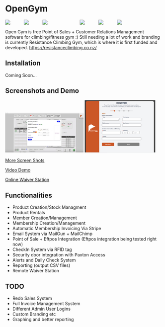 # OpenGym
<div style="display:flex">
<img src="https://v9.angular.cn/assets/images/logos/angular/angular.svg" style="width:60px">
<img src="https://cdn3.iconfinder.com/data/icons/logos-and-brands-adobe/512/267_Python-512.png" style="width:60px">
<img src="https://deavid.files.wordpress.com/2019/10/connect-a-flask-app-to-a-mysql-database-with-sqlalchemy-and-pymysql.jpg" style="width:120px">
<img src="https://cdn.icon-icons.com/icons2/2415/PNG/512/postgresql_plain_wordmark_logo_icon_146390.png" style="width:60px">
  <img src="https://upload.wikimedia.org/wikipedia/commons/thumb/1/10/CSS3_and_HTML5_logos_and_wordmarks.svg/1187px-CSS3_and_HTML5_logos_and_wordmarks.svg.png" style="width:60px">
<img src="https://upload.wikimedia.org/wikipedia/commons/thumb/9/91/Electron_Software_Framework_Logo.svg/384px-Electron_Software_Framework_Logo.svg.png" style="width:60px">

</div>

Open Gym is free Point of Sales + Customer Relations Management software for climbing/fitness gym :)
Still needing a lot of work and branding is currently Resistance Climbing Gym, which is where it is 
first funded and developed. https://resistanceclimbing.co.nz/

## Installation
Coming Soon...

## Screenshots and Demo

<p>
<img src="./profolio1.PNG" style="width:50%">
<img src="WaiverStationScreenShot.PNG" style="width:45%">
</p>

[More Screen Shots](./ScreenShots.md)


[Video Demo](https://www.youtube.com/watch?v=DRsP95XWMsk)


[Online Waiver Station](https://resistance-waiver-station.netlify.app/)


## Functionalities 
- Product Creation/Stock Managment
- Product Rentals
- Member Creation/Management
- Membership Creation/Management
- Automatic Membership Invoicing Via Stripe
- Email System via MailGun + MailChimp
- Point of Sale + Eftpos Integration (Eftpos integration being tested right now)
- CheckIn System via RFID tag
- Security door integration with Paxton Access
- Alerts and Daily Check System
- Reporting (output CSV files)
- Remote Waiver Station

## TODO
- Redo Sales System
- Full Invoice Management System
- Different Admin User Logins
- Custom Branding etc
- Graphing and better reporting

